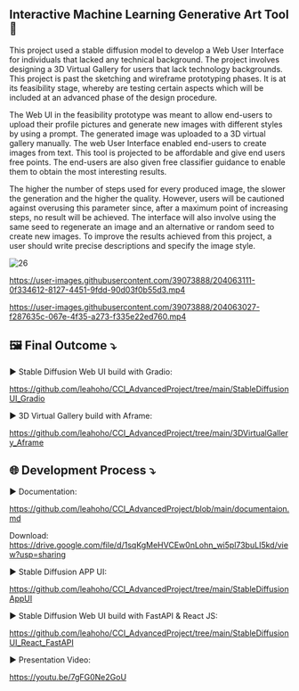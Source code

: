 ## Interactive Machine Learning Generative Art Tool 🚀

This project used a stable diffusion model to develop a Web User Interface for individuals that lacked any technical background. The project involves designing a 3D Virtual Gallery for users that lack technology backgrounds. This project is past the sketching and wireframe prototyping phases. It is at its feasibility stage, whereby are testing certain aspects which will be included at an advanced phase of the design procedure. 

The Web UI in the feasibility prototype was meant to allow end-users to upload their profile pictures and generate new images with different styles by using a prompt. The generated image was uploaded to a 3D virtual gallery manually. The web User Interface enabled end-users to create images from text. This tool is projected to be affordable and give end users free points. The end-users are also given free classifier guidance to enable them to obtain the most interesting results.

The higher the number of steps used for every produced image, the slower the generation and the higher the quality. However, users will be cautioned against overusing this parameter since, after a maximum point of increasing steps, no result will be achieved. The interface will also involve using the same seed to regenerate an image and an alternative or random seed to create new images. To improve the results achieved from this project, a user should write precise descriptions and specify the image style.


![26](https://user-images.githubusercontent.com/39073888/204059183-4bf65220-b420-4840-abc0-e9956181dcc9.png)



https://user-images.githubusercontent.com/39073888/204063111-0f334612-8127-4451-9fdd-90d03f0b55d3.mp4



https://user-images.githubusercontent.com/39073888/204063027-f287635c-067e-4f35-a273-f335e22ed760.mp4



## 🖼 Final Outcome ⤵️

▶️ Stable Diffusion Web UI build with Gradio:

https://github.com/leahoho/CCI_AdvancedProject/tree/main/StableDiffusionUI_Gradio

▶️ 3D Virtual Gallery build with Aframe:

https://github.com/leahoho/CCI_AdvancedProject/tree/main/3DVirtualGallery_Aframe


## 🌐 Development Process ⤵️

▶️ Documentation:

https://github.com/leahoho/CCI_AdvancedProject/blob/main/documentaion.md

Download: https://drive.google.com/file/d/1sqKgMeHVCEw0nLohn_wi5pl73buLI5kd/view?usp=sharing


▶️ Stable Diffusion APP UI:

https://github.com/leahoho/CCI_AdvancedProject/tree/main/StableDiffusionAppUI


▶️ Stable Diffusion Web UI build with FastAPI & React JS:

https://github.com/leahoho/CCI_AdvancedProject/tree/main/StableDiffusionUI_React_FastAPI


▶️ Presentation Video:

https://youtu.be/7gFG0Ne2GoU
